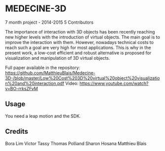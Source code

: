 # MEDECINE-3D 

7 month project - 2014-2015
5 Contributors

The importance of interaction with 3D objects has been recently reaching new higher levels with the introduction of virtual objects. The main goal is to improve the interaction with them. However, nowadays technical costs to reach such a goal are very high for most applications. This is why in the present work, a low-cost efficient and robust alternative is proposed for visualization and manipulation of 3D virtual objects. 

Full paper available in the repository: https://github.com/MatthieuBlais/Medecine-3D-/blob/master/Low%20Cost%203D%20virtual%20object%20visualization%20and%20interaction.pdf
Video: https://www.youtube.com/watch?v=BO-rrksZFvM


## Usage

You need a leap motion and the SDK.

## Credits

Bora Lim
Victor Tassy
Thomas Polliand
Sharon Hosana
Matthieu Blais






